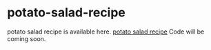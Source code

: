 # potato-salad-recipe
potato salad recipe is available here. <a href="https://metavideos.com/video/66739849/4-potato-salad-recipes">potato salad recipe</a>
Code will be coming soon.


